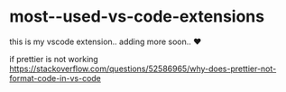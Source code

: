 # most--used-vs-code-extensions
this is my vscode extension..
adding more soon.. ❤


if prettier is not working
https://stackoverflow.com/questions/52586965/why-does-prettier-not-format-code-in-vs-code

